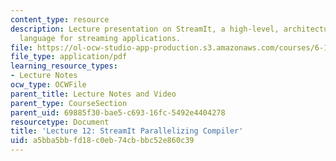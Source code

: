 ```yaml
---
content_type: resource
description: Lecture presentation on StreamIt, a high-level, architecture-independent
  language for streaming applications.
file: https://ol-ocw-studio-app-production.s3.amazonaws.com/courses/6-189-multicore-programming-primer-january-iap-2007/a5bba5bbfd18c0eb74cbbbc52e860c39_lec12streaming.pdf
file_type: application/pdf
learning_resource_types:
- Lecture Notes
ocw_type: OCWFile
parent_title: Lecture Notes and Video
parent_type: CourseSection
parent_uid: 69885f30-bae5-c693-16fc-5492e4404278
resourcetype: Document
title: 'Lecture 12: StreamIt Parallelizing Compiler'
uid: a5bba5bb-fd18-c0eb-74cb-bbc52e860c39
---
```

